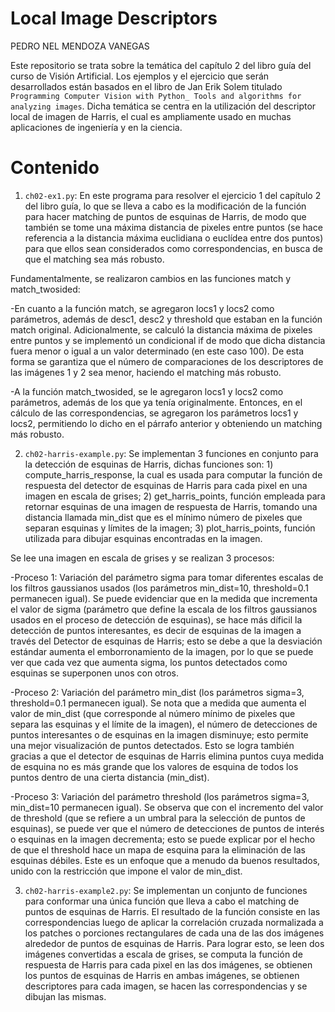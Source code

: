 # Local Image Descriptors

PEDRO NEL MENDOZA VANEGAS

Este repositorio se trata sobre la temática del capítulo 2 del libro guía del curso de Visión Artificial. Los ejemplos y el ejercicio que serán desarrollados están basados en el libro de Jan Erik Solem titulado ``Programming Computer Vision with Python_ Tools and algorithms for analyzing images``. Dicha temática se centra en la utilización del descriptor local de imagen de Harris, el cual es ampliamente usado en muchas aplicaciones de ingeniería y en la ciencia. 

# Contenido

1. ``ch02-ex1.py``: En este programa para resolver el ejercicio 1 del capítulo 2 del libro guía, lo que se lleva a cabo es la modificación de la función para hacer matching de puntos de esquinas de Harris, de modo que también se tome una máxima distancia de pixeles entre puntos (se hace referencia a la distancia máxima euclidiana o euclídea entre dos puntos) para que ellos sean considerados como correspondencias, en busca de que el matching sea más robusto. 

Fundamentalmente, se realizaron cambios en las funciones match y match_twosided: 

-En cuanto a la función match, se agregaron locs1 y locs2 como parámetros, además de desc1, desc2 y threshold que estaban en la función match original. Adicionalmente, se calculó la distancia máxima de pixeles entre puntos y se implementó un condicional if de modo que dicha distancia fuera menor o igual a un valor determinado (en este caso 100). De esta forma se garantiza que el número de comparaciones de los descriptores de las imágenes 1 y 2 sea menor, haciendo el matching más robusto.

-A la función match_twosided, se le agregaron locs1 y locs2 como parámetros, además de los que ya tenía originalmente. Entonces, en el cálculo de las correspondencias, se agregaron los parámetros locs1 y locs2, permitiendo lo dicho en el párrafo anterior y obteniendo un matching más robusto.

2. ``ch02-harris-example.py``: Se implementan 3 funciones en conjunto para la detección de esquinas de Harris, dichas funciones son: 1) compute_harris_response, la cual es usada para computar la función de respuesta del detector de esquinas de Harris para cada pixel en una imagen en escala de grises; 2) get_harris_points, función empleada para retornar esquinas de una imagen de respuesta de Harris, tomando una distancia llamada min_dist que es el mínimo número de pixeles que separan esquinas y límites de la imagen; 3) plot_harris_points, función utilizada para dibujar esquinas encontradas en la imagen. 

Se lee una imagen en escala de grises y se realizan 3 procesos:

-Proceso 1: Variación del parámetro sigma para tomar diferentes escalas de los filtros gaussianos usados (los parámetros min_dist=10, threshold=0.1 permanecen igual). Se puede evidenciar que en la medida que incrementa el valor de sigma (parámetro que define la escala de los filtros gaussianos usados en el proceso de detección de esquinas), se hace más díficil la detección de puntos interesantes, es decir de esquinas de la imagen a través del Detector de esquinas de Harris; esto se debe a que la desviación estándar aumenta el emborronamiento de la imagen, por lo que se puede ver que cada vez que aumenta sigma, los puntos detectados como esquinas se superponen unos con otros.

-Proceso 2: Variación del parámetro min_dist (los parámetros sigma=3, threshold=0.1 permanecen igual). Se nota que a medida que aumenta el valor de min_dist (que corresponde al número mínimo de pixeles que separa las esquinas y el límite de la imagen), el número de 
detecciones de puntos interesantes o de esquinas en la imagen disminuye; esto permite una mejor visualización de puntos detectados. Esto se logra también gracias a que el detector de esquinas de Harris elimina puntos cuya medida de esquina no es más grande que los valores de esquina de todos los puntos dentro de una cierta distancia (min_dist).

-Proceso 3: Variación del parámetro threshold (los parámetros sigma=3, min_dist=10 permanecen igual). Se observa que con el incremento del valor de threshold (que se refiere a un umbral para la selección de puntos de esquinas), se puede ver que el número de detecciones
de puntos de interés o esquinas en la imagen decrementa; esto se puede explicar por el hecho de que el threshold hace un mapa de esquina para la eliminación de las esquinas débiles. Este es un enfoque que a menudo da buenos resultados, unido con la restricción que impone el valor de min_dist.

3. ``ch02-harris-example2.py``: Se implementan un conjunto de funciones para conformar una única función que lleva a cabo el matching de puntos de esquinas de Harris. El resultado de la función consiste en las correspondencias luego de aplicar la correlación cruzada normalizada a los patches o porciones rectangulares de cada una de las dos imágenes alrededor de puntos de esquinas de Harris. Para lograr esto, se leen dos imágenes convertidas a escala de grises, se computa la función de respuesta de Harris para cada pixel en las dos imágenes, se obtienen los puntos de esquinas de Harris en ambas imágenes, se obtienen descriptores para cada imagen, se hacen las correspondencias y se dibujan las mismas.
